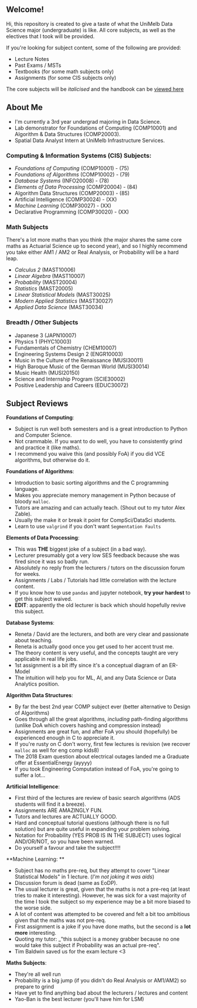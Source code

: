 ## Welcome!
Hi, this repository is created to give a taste of what the UniMelb Data Science major (undergraduate) is like. All core subjects, as well as the electives that I took will be provided.

If you're looking for subject content, some of the following are provided:
- Lecture Notes
- Past Exams / MSTs
- Textbooks (for some math subjects only)
- Assignments (for some CIS subjects only)

The core subjects will be _italicised_ and the handbook can be [viewed here](https://handbook.unimelb.edu.au/2019/components/b-sci-major-8)

## About Me
- I'm currently a 3rd year undergrad majoring in Data Science.
- Lab demonstrator for Foundations of Computing (COMP10001) and Algorithm & Data Structures (COMP20003).
- Spatial Data Analyst Intern at UniMelb Infrastructure Services.

### Computing & Information Systems (CIS) Subjects:
- _Foundations of Computing_ (COMP10001) - (75)
- _Foundations of Algorithms_ (COMP10002) - (79)
- _Database Systems_ (INFO20008) - (78)
- _Elements of Data Processing_ (COMP20004) - (84)
- Algorithm Data Structures (COMP20003) - (85)
- Artificial Intelligence (COMP30024) - (XX)
- _Machine Learning_ (COMP30027) - (XX)
- Declarative Programming (COMP30020) - (XX)

### Math Subjects
There's a lot more maths than you think (the major shares the same core maths as Actuarial Science up to second year), and so I highly recommend you take either AM1 / AM2 or Real Analysis, or Probability will be a hard leap.
- _Calculus 2_ (MAST10006)
- _Linear Algebra_ (MAST10007)
- _Probability_ (MAST20004)
- _Statistics_ (MAST20005)
- _Linear Statistical Models_ (MAST30025)
- _Modern Applied Statistics_ (MAST30027)
- _Applied Data Science_ (MAST30034)

### Breadth / Other Subjects
- Japanese 3 (JAPN10007)
- Physics 1 (PHYC10003)
- Fundamentals of Chemistry (CHEM10007)
- Engineering Systems Design 2 (ENGR10003)
- Music in the Culture of the Renaissance (MUSI30011)
- High Baroque Music of the German World (MUSI30014)
- Music Health (MUSI20150)
- Science and Internship Program (SCIE30002)
- Positive Leadership and Careers (EDUC30072)

## Subject Reviews
**Foundations of Computing**:  
- Subject is run well both semesters and is a great introduction to Python and Computer Science.
- Not crammable. If you want to do well, you have to consistently grind and practice it (like maths).
- I recommend you waive this (and possibly FoA) if you did VCE algorithms, but otherwise do it.

**Foundations of Algorithms**:  
- Introduction to basic sorting algorithms and the C programming language.
- Makes you appreciate memory management in Python because of bloody `malloc`.
- Tutors are amazing and can actually teach. (Shout out to my tutor Alex Zable).
- Usually the make it or break it point for CompSci/DataSci students.
- Learn to use `valgrind` if you don't want `Segmentation Faults`

**Elements of Data Processing**:  
- This was **THE** biggest joke of a subject (in a bad way).
- Lecturer presumably got a very low SES feedback because she was fired since it was so badly run.
- Absolutely no reply from the lecturers / tutors on the discussion forum for weeks.
- Assignments / Labs / Tutorials had little correlation with the lecture content.
- If you know how to use `pandas` and jupyter notebook, **try your hardest** to get this subject waived.
- **EDIT**: apparently the old lecturer is back which should hopefully revive this subject.

**Database Systems**:
- Reneta / David are the lecturers, and both are very clear and passionate about teaching.
- Reneta is actually good once you get used to her accent trust me.
- The theory content is very useful, and the concepts taught are very applicable in real life jobs.
- 1st assignment is a bit iffy since it's a conceptual diagram of an ER-Model
- The intuition will help you for ML, AI, and any Data Science or Data Analytics position.

**Algorithm Data Structures**:
- By far the best 2nd year COMP subject ever (better alternative to Design of Algorithms)
- Goes through all the great algorithms, _including_ path-finding algorithms (unlike DoA which covers hashing and compression instead)
- Assignments are great fun, and after FoA you should (hopefully) be experienced enough in C to appreciate it.
- If you're rusty on C don't worry, first few lectures is revision (we recover `malloc` as well for eng comp kids8)
- The 2018 Exam question about electrical outages landed me a Graduate offer at EssentialEnergy (ayyyy)
- If you took Engineering Computation instead of FoA, you're going to suffer a lot...

**Artificial Intelligence**:
- First third of the lectures are review of basic search algorithms (ADS students will find it a breeze).
- Assignments ARE AMAZINGLY FUN.
- Tutors and lectures are ACTUALLY GOOD.
- Hard and conceptual tutorial questions (although there is no full solution) but are quite useful in expanding your problem solving.
- Notation for Probability (YES PROB IS IN THE SUBJECT) uses logical AND/OR/NOT, so you have been warned.
- Do yourself a favour and take the subject!!!!

**Machine Learning: **
- Subject has no maths pre-req, but they attempt to cover "Linear Statistical Models" in 1 lecture. (_I'm not joking it was aids_)
- Discussion forum is dead (same as EoDP).
- The usual lecturer is great, given that the maths is not a pre-req (at least tries to make it interesting). However, he was sick for a vast majority of the time I took the subject so my experience may be a bit more biased to the worse side.
- A lot of content was attempted to be covered and felt a bit too ambitious given that the maths was not pre-req.
- First assignment is a joke if you have done maths, but the second is a **lot more** interesting.
- Quoting my tutor: _"this subject is a money grabber because no one would take this subject if Probability was an actual pre-req".
- Tim Baldwin saved us for the exam lecture <3

**Maths Subjects**:
- They're all well run
- Probability is a big jump (if you didn't do Real Analysis or AM1/AM2) so prepare to grind
- Have yet to find anything bad about the lecturers / lectures and content
- Yao-Ban is the best lecturer (you'll have him for LSM)
